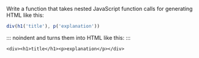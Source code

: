 Write a function that takes nested JavaScript function calls for generating HTML like this:

```js
div(h1('title'), p('explanation'))
```

::: noindent
and turns them into HTML like this:
:::

```
<div><h1>title</h1><p>explanation</p></div>
```
